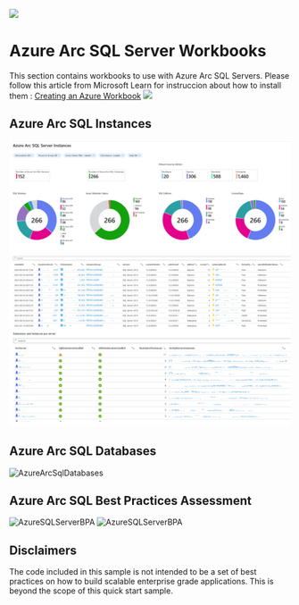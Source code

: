 ![](../../../../media/solutions-microsoft-logo-small.png)

# Azure Arc SQL Server Workbooks
This section contains workbooks to use with Azure Arc SQL Servers. Please follow this article from Microsoft Learn for instruccion about how to install them :
[Creating an Azure Workbook](https://learn.microsoft.com/en-us/azure/azure-monitor/visualize/workbooks-create-workbook#create-a-new-azure-workbook)
![](./img/Dashboard.png)

## Azure Arc SQL Instances

![AzureSqlServerInstances](img/AzureSqlServerInstances.png)
![](img/AzureSqlServerInstances2.png)

## Azure Arc SQL Databases
![AzureArcSqlDatabases](img/AzureArcSqlDatabases.png)


## Azure Arc SQL Best Practices Assessment
![AzureSQLServerBPA](img/AzureSqlServerBPAa.png)
![AzureSQLServerBPA](img/AzureSqlServerBPAb.png)


## Disclaimers
The code included in this sample is not intended to be a set of best practices on how to build scalable enterprise grade applications. This is beyond the scope of this quick start sample.
